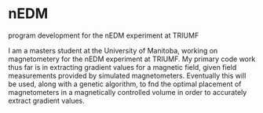 # nEDM
program development for the nEDM experiment at TRIUMF

I am a masters student at the University of Manitoba, working on magnetometery for the nEDM experiment at TRIUMF.  My primary code work thus far is in extracting gradient values for a magnetic field, given field measurements provided by simulated magnetometers.  Eventually this will be used, along with a genetic algorithm, to fnd the optimal placement of magnetometers in a magnetically controlled volume in order to accurately extract gradient values.
